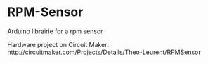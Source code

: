 # RPM-Sensor
Arduino librairie for a rpm sensor

Hardware project on Circuit Maker: http://circuitmaker.com/Projects/Details/Theo-Leurent/RPMSensor
